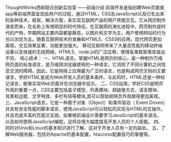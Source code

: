 ThoughtWorks西邮联合创新实验室
                   ——前端介绍
    前端开发是指创建Web页面或app等前端界面呈现给用户的过程，通过HTML，CSS及JavaScript以及衍生出来的各种技术、框架、解决方案，来实现互联网产品的用户界面交互。它从网页制作演变而来，在名称上有很明显的时代特征。在互联网的演化进程中，网页制作是时代的产物，早期网站主要内容都是静态，以图片和文字为主，用户使用网站的行为也以浏览为主。随着互联网技术的发展和HTML5、CSS3的应用，现代网页更加美观，交互效果显著，功能更加强大。 移动互联网带来了大量高性能的移动终端设备以及快速的无线网络，HTML5、node.js的广泛应用，使得各类框架类库层出不穷。
    核心技术：
    一、HTML语言。掌握HTML是网页的核心，是一种制作万维网页面的标准语言，是万维网浏览器使用的一种语言，它消除了不同计算机之间信息交流的障碍。因此，它是网络上应用最为广泛的语言，也是构成网页文档的主要语言，学好HTML是成为Web开发人员的基本条件。与此同时，HTML还是一种标记语言，能够实现Web页面并在浏览器中显示。
	二、CSS运用。学好CSS是网页外观的重要一点，CSS主要包括盒子模型、列表模块、超链接方式、语言模块、背景和边框、文字特效、多栏布局等模块,其可以帮助把网页外观做得更加美观。
	三、JavaScript语言。它是一种基于对象（Object）和事件驱动（ Event Driven）并具有安全性能的脚本语言，使用JavaScript可以轻松的实现与HTML的互操作，并且完成丰富的页面交互效。如果做前端设计需要学习JavaScript的基本语法，以及如何使用JavaScript编程，这将会很大幅度提高开发人员的个人技能。
	四、同时对Unix和Linux的基本知识进行了解，这对于开发人员有一定的益处。
	五、了解Web服务器，包括对Apache的基本配置，htaccess配置技巧的掌握等。
　　

